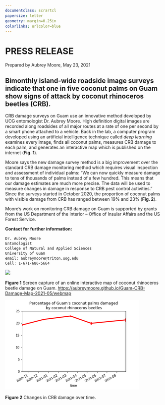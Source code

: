 ```yaml
---
documentclass: scrartcl
papersize: letter
geometry: margin=0.25in
colorlinks: urlcolor=blue
---
```


# PRESS RELEASE

Prepared by Aubrey Moore, May 23, 2021

## Bimonthly island-wide roadside image surveys indicate that one in five coconut palms on Guam show signs of attack by coconut rhinoceros beetles (CRB). 

CRB damage surveys on Guam use an innovative method developed by UOG entomologist Dr. Aubrey Moore. High definition digital images are recorded along roadsides of all major routes at a rate of one per second by a smart phone attached to a vehicle. Back in the lab, a computer program developed using an artificial intelligence technique called *deep learning* examines every image, finds all coconut palms, measures CRB damage to each palm, and generates an interactive map which is published on the internet (**Fig. 1**).


Moore says the new damage survey method is a big improvement over the standard CRB damage monitoring method which requires visual inspection and assessment of individual palms: “We can now quickly measure damage to tens of thousands of palms instead of a few hundred. This means that our damage estimates are much more precise. The data will be used to measure changes in damage in response to CRB pest control activities.” Since the surveys started in October 2020, the proportion of coconut palms with visible damage from CRB has ranged between 19% and 23% (**Fig. 2**).

Moore’s work on monitoring CRB damage on Guam is supported by grants from the US Department of the Interior – Office of Insular Affairs and the US Forest Service.

**Contact for further information:**
```
Dr. Aubrey Moore
Entomologist
College of Natural and Applied Sciences
University of Guam
email: aubreymoore@triton.uog.edu
Cell: 1-671-686-5664
```

![](webmap-screenshot.png)

**Figure 1** Screen capture of an online interactive map of coconut rhinoceros beetle damage on Guam. <https://aubreymoore.github.io/Guam-CRB-Damage-Map-2021-05/webmap>

![](timeline.png)

**Figure 2** Changes in CRB damage over time.

<!--- 
The above ghf markdown can be converted to a PDF file using:

pandoc press-release-roadside.md -f gfm -o press-release-roadside.pdf
--->
 
